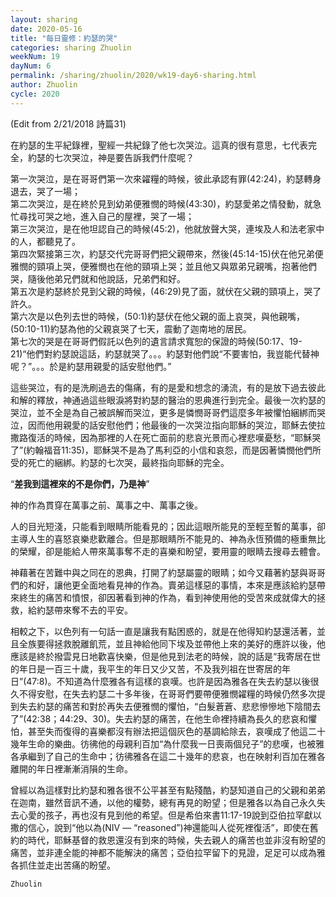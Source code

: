 ```yaml
---
layout: sharing
date: 2020-05-16
title: "每日靈修：約瑟的哭"
categories: sharing Zhuolin
weekNum: 19
dayNum: 6
permalink: /sharing/zhuolin/2020/wk19-day6-sharing.html
author: Zhuolin
cycle: 2020
---
```

(Edit from 2/21/2018 詩篇31)  

在約瑟的生平紀錄裡，聖經一共紀錄了他七次哭泣。這真的很有意思，七代表完全，約瑟的七次哭泣，神是要告訴我們什麼呢？  

第一次哭泣，是在哥哥們第一次來糴糧的時候，彼此承認有罪(42:24)，約瑟轉身退去，哭了一場；  
第二次哭泣，是在終於見到幼弟便雅憫的時候(43:30)，約瑟愛弟之情發動，就急忙尋找可哭之地，進入自己的屋裡，哭了一場；  
第三次哭泣，是在他坦認自己的時候(45:2)，他就放聲大哭，連埃及人和法老家中的人，都聽見了。  
第四次緊接第三次，約瑟交代完哥哥們把父親帶來，然後(45:14-15)伏在他兄弟便雅憫的頸項上哭，便雅憫也在他的頸項上哭；並且他又與眾弟兄親嘴，抱著他們哭，隨後他弟兄們就和他說話，兄弟們和好。  
第五次是約瑟終於見到父親的時候，(46:29)見了面，就伏在父親的頸項上，哭了許久。  
第六次是以色列去世的時候，(50:1)約瑟伏在他父親的面上哀哭，與他親嘴，(50:10-11)約瑟為他的父親哀哭了七天，震動了迦南地的居民。  
第七次的哭是在哥哥們假託以色列的遺言請求寬恕的保證的時候(50:17、19-21)“他們對約瑟說這話，約瑟就哭了。。。約瑟對他們說“不要害怕，我豈能代替神呢？”。。。於是約瑟用親愛的話安慰他們。”  

這些哭泣，有的是洗刷過去的傷痛，有的是愛和想念的湧流，有的是放下過去彼此和解的釋放，神通過這些眼淚將對約瑟的醫治的恩典進行到完全。最後一次約瑟的哭泣，並不全是為自己被誤解而哭泣，更多是憐憫哥哥們這麼多年被懼怕綑綁而哭泣，因而他用親愛的話安慰他們；他最後的一次哭泣指向耶穌的哭泣，耶穌去使拉撒路復活的時候，因為那裡的人在死亡面前的悲哀光景而心裡悲嘆憂愁，“耶穌哭了”(約翰福音11:35)，耶穌哭不是為了馬利亞的小信和哀怨，而是因著憐憫他們所受的死亡的綑綁。約瑟的七次哭，最終指向耶穌的完全。  

“**差我到這裡來的不是你們，乃是神**”  

神的作為貫穿在萬事之前、萬事之中、萬事之後。  

人的目光短淺，只能看到眼睛所能看見的；因此這眼所能見的至輕至暫的萬事，卻主導人生的喜怒哀樂悲歡離合。但是那眼睛所不能見的、神為永恆預備的極重無比的榮耀，卻是能給人帶來萬事奪不走的喜樂和盼望，要用靈的眼睛去搜尋去體會。  

神藉著在苦難中與之同在的恩典，打開了約瑟屬靈的眼睛；如今又藉著約瑟與哥哥們的和好，讓他更全面地看見神的作為。賣弟這樣惡的事情，本來是應該給約瑟帶來終生的痛苦和憤恨，卻因著看到神的作為，看到神使用他的受苦來成就偉大的拯救，給約瑟帶來奪不去的平安。  

相較之下，以色列有一句話一直是讓我有點困惑的，就是在他得知約瑟還活著，並且全族要得拯救脫離飢荒，並且神給他同下埃及並帶他上來的美好的應許以後，他應該是終於撥雲見日地歡喜快樂，但是他見到法老的時候，說的話是“我寄居在世的年日是一百三十歲，我平生的年日又少又苦，不及我列祖在世寄居的年日”(47:8)。不知道為什麼雅各有這樣的哀嘆。也許是因為雅各在失去約瑟以後很久不得安慰，在失去約瑟二十多年後，在哥哥們要帶便雅憫糴糧的時候仍然多次提到失去約瑟的痛苦和對於再失去便雅憫的懼怕，“白髮蒼蒼、悲悲慘慘地下陰間去了”(42:38；44:29、30)。失去約瑟的痛苦，在他生命裡持續為長久的悲哀和懼怕，甚至失而復得的喜樂都沒有辦法把這個灰色的基調給除去，哀嘆成了他這二十幾年生命的樂曲。彷彿他的母親利百加“為什麼我一日喪兩個兒子”的悲嘆，也被雅各承繼到了自己的生命中；彷彿雅各在這二十幾年的悲哀，也在映射利百加在雅各離開的年日裡漸漸消隕的生命。  

曾經以為這樣對比約瑟和雅各很不公平甚至有點殘酷，約瑟知道自己的父親和弟弟在迦南，雖然音訊不通，以他的權勢，總有再見的盼望；但是雅各以為自己永久失去心愛的孩子，再也沒有見到他的希望。但是希伯來書11:17-19說到亞伯拉罕獻以撒的信心，說到“他以為(NIV — “reasoned”)神還能叫人從死裡復活”，即使在舊約的時代，耶穌基督的救恩還沒有到來的時候，失去親人的痛苦也並非沒有盼望的痛苦，並非連全能的神都不能解決的痛苦；亞伯拉罕留下的見證，足足可以成為雅各抓住並走出苦痛的盼望。  

`Zhuolin`  
